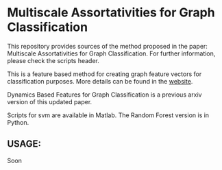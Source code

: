# Multiscale Assortativities for Graph Classification

This repository provides sources of the method proposed in the paper:
Multiscale Assortativities for Graph Classification. For further information, please check the scripts header.

This is a feature based method for creating graph feature vectors for classification purposes. More details can be found in the [website](http://sites.uclouvain.be/big-data/Downloads/Dynfeats).

Dynamics Based Features for Graph Classification is a previous arxiv version of this updated paper.

Scripts for svm are available in Matlab. The Random Forest version is in Python.


## USAGE:
Soon
